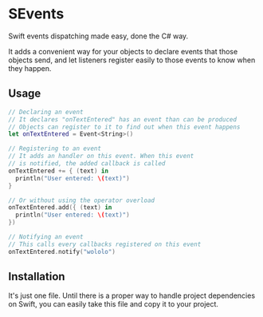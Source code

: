 SEvents
=======

Swift events dispatching made easy, done the C# way.

It adds a convenient way for your objects to declare events that those objects send, and let listeners register easily to those events to know when they happen.


Usage
--------

```swift
// Declaring an event
// It declares "onTextEntered" has an event than can be produced
// Objects can register to it to find out when this event happens
let onTextEntered = Event<String>()

// Registering to an event
// It adds an handler on this event. When this event
// is notified, the added callback is called
onTextEntered += { (text) in 
  println("User entered: \(text)")
}

// Or without using the operator overload
onTextEntered.add({ (text) in
  println("User entered: \(text)")
})

// Notifying an event 
// This calls every callbacks registered on this event
onTextEntered.notify("wololo")


```

Installation
--------

It's just one file. Until there is a proper way to handle project dependencies on Swift, you can easily take this file and copy it to your project.


